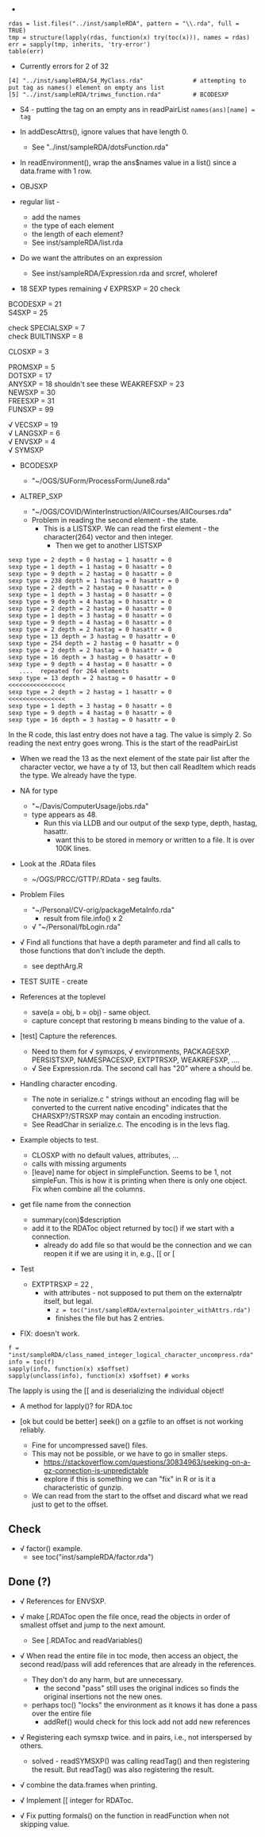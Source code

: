 + 
```
rdas = list.files("../inst/sampleRDA", pattern = "\\.rda", full = TRUE)
tmp = structure(lapply(rdas, function(x) try(toc(x))), names = rdas)
err = sapply(tmp, inherits, 'try-error')
table(err)
```
   + Currently errors for 2 of 32
```
[4] "../inst/sampleRDA/S4_MyClass.rda"              # attempting to put tag as names() element on empty ans list
[5] "../inst/sampleRDA/trimws_function.rda"         # BCODESXP
```
+ S4 - putting the tag on an empty ans in readPairList `names(ans)[name] = tag`

+ In addDescAttrs(), ignore values that have length 0.
   + See "../inst/sampleRDA/dotsFunction.rda"            

+ In readEnvironment(), wrap the ans$names value in a list() since a data.frame with 1 row.

+ OBJSXP

+ regular list - 
  + add the names
  + the type of each element
  + the length of each element?
  + See inst/sampleRDA/list.rda

+ Do we want the attributes on an expression
  + See inst/sampleRDA/Expression.rda and srcref, wholeref

+ 18 SEXP types remaining
√ EXPRSXP = 	    20	    check

 BCODESXP =     21    
 S4SXP =        25    
 
check SPECIALSXP =    7	  
check  BUILTINSXP =    8	  

 CLOSXP = 	     3	  

 PROMSXP = 	     5	  
 DOTSXP = 	    17	  
 ANYSXP = 	    18	    shouldn't see these
 WEAKREFSXP =   23    
 NEWSXP =       30    
 FREESXP =      31    
 FUNSXP =       99    

√ VECSXP = 	    19	  
√ LANGSXP = 	     6	  
√ ENVSXP = 	     4	  
√ SYMSXP



+ BCODESXP
   + "~/OGS/SUForm/ProcessForm/June8.rda"
   
+ ALTREP_SXP
   + "~/OGS/COVID/WinterInstruction/AllCourses/AllCourses.rda"
   + Problem in reading the second element - the state.
     + This is a LISTSXP. We can read the first element - the character(264) vector and then
       integer.
	   + Then we get to another LISTSXP
```
sexp type = 2 depth = 0 hastag = 1 hasattr = 0
sexp type = 1 depth = 1 hastag = 0 hasattr = 0
sexp type = 9 depth = 2 hastag = 0 hasattr = 0
sexp type = 238 depth = 1 hastag = 0 hasattr = 0
sexp type = 2 depth = 2 hastag = 0 hasattr = 0
sexp type = 1 depth = 3 hastag = 0 hasattr = 0
sexp type = 9 depth = 4 hastag = 0 hasattr = 0
sexp type = 2 depth = 2 hastag = 0 hasattr = 0
sexp type = 1 depth = 3 hastag = 0 hasattr = 0
sexp type = 9 depth = 4 hastag = 0 hasattr = 0
sexp type = 2 depth = 2 hastag = 0 hasattr = 0
sexp type = 13 depth = 3 hastag = 0 hasattr = 0
sexp type = 254 depth = 2 hastag = 0 hasattr = 0
sexp type = 2 depth = 2 hastag = 0 hasattr = 0
sexp type = 16 depth = 3 hastag = 0 hasattr = 0
sexp type = 9 depth = 4 hastag = 0 hasattr = 0
   ....  repeated for 264 elements
sexp type = 13 depth = 2 hastag = 0 hasattr = 0            <<<<<<<<<<<<<<<<
sexp type = 2 depth = 2 hastag = 1 hasattr = 0             <<<<<<<<<<<<<<<<
sexp type = 1 depth = 3 hastag = 0 hasattr = 0
sexp type = 9 depth = 4 hastag = 0 hasattr = 0
sexp type = 16 depth = 3 hastag = 0 hasattr = 0
```
   In the R code, this last entry does not have a tag. The value is simply 2.
   So reading the next entry goes wrong.
   This is the start of the readPairList
   
   + When we read the 13 as the next element of the state pair list after the character vector,
      we have a ty of 13, but then call ReadItem which reads the type.  We already have the type.
	  
   
   
+ NA for type
   + "~/Davis/ComputerUsage/jobs.rda"
   + type appears as 48.
      + Run this via LLDB and our output of the sexp type, depth, hastag, hasattr.
	     + want this to be stored in memory or written to a file. It is over 100K lines.

+ Look at the .RData files
   + ~/OGS/PRCC/GTTP/.RData - seg faults.

+ Problem Files
  + "~/Personal/CV-orig/packageMetaInfo.rda"
     + result from file.info() x 2
  + √ "~/Personal/fbLogin.rda"


+ √ Find all functions that have a depth parameter and find all calls to those functions that don't include the depth.
   + see depthArg.R
   
   
+ TEST SUITE - create

+ References at the toplevel
   + save(a = obj,  b = obj) - same object.
   + capture concept that restoring b means binding to the value of a.



+ [test] Capture the references.
   + Need to them for √ symsxps, √ environments, PACKAGESXP, PERSISTSXP, NAMESPACESXP, EXTPTRSXP, WEAKREFSXP, ....
   + √ See Expression.rda.  The second call has "20" where a should be.


+ Handling character encoding.
   + The note in serialize.c "  strings without an encoding flag will be converted to the current native  encoding" indicates that the CHARSXP?/STRSXP may contain an encoding instruction.
   + See ReadChar in serialize.c.  The encoding is in the levs flag.

+ Example objects to test.
   + CLOSXP with no default values, attributes, ...
   + calls with missing arguments
   + [leave] name for object in simpleFunction.  Seems to be 1,  not simpleFun.  This is how it is printing when there is only one object.  Fix when combine all the columns.

+ get file name from the connection
   + summary(con)$description
   + add it to the RDAToc object returned by toc() if we start with a connection.
     + already do add file so that would be the connection and we can reopen it
       if we are using it in, e.g., [[ or [

+ Test
   + EXTPTRSXP =    22    ,
      + with attributes - not supposed to put them on the externalptr itself, but legal.
         + `z = toc("inst/sampleRDA/externalpointer_withAttrs.rda")`
         + finishes the file but has 2 entries.


+ FIX:  doesn't work.
```
f = "inst/sampleRDA/class_named_integer_logical_character_uncompress.rda"
info = toc(f)
sapply(info, function(x) x$offset)
sapply(unclass(info), function(x) x$offset) # works
```
  The lapply is using the [[ and is deserializing the individual object!
  + A method for lapply()? for RDA.toc

+ [ok but could be better]  seek() on a gzfile to an offset is not working reliably. 
  + Fine for uncompressed save() files.
  + This may not be possible, or we have to go in smaller steps.
      + https://stackoverflow.com/questions/30834963/seeking-on-a-gz-connection-is-unpredictable
      + explore if this is something we can "fix" in R or is it a characteristic of gunzip.
  + We can read from the start to the offset and discard what we read just to get to the offset.


## Check

+ √ factor() example.
   + see toc("inst/sampleRDA/factor.rda")

## Done (?)

+ √ References for ENVSXP.

+ √ make [.RDAToc open the file once, read the objects in order of smallest offset and jump to the
  next amount.
    + See [.RDAToc and readVariables()

+ √ When read the entire file in toc mode, then access an object, the second read/pass will add references that are already
  in the references.
  + They don't do any harm, but are unnecessary.
     + the second "pass" still uses the original indices so finds the original  insertions not the new ones.
  + perhaps toc() "locks" the environment as it knows it has done a pass over the entire file
      + addRef() would check for this lock add not add new references


+ √ Registering each symsxp twice. and in pairs, i.e., not interspersed by others.
   + solved - readSYMSXP() was calling readTag() and then registering the result. But readTag() was also registering the result.

+ √ combine the data.frames when printing.

+ √ Implement [[ integer for RDAToc.

+ √ Fix putting formals() on the function in readFunction when not skipping value.


